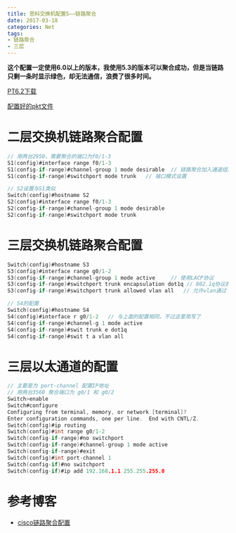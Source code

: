 ```yaml
---
title: 思科交换机配置5——链路聚合 
date: 2017-03-18
categories: Net
tags:
- 链路聚合
- 三层
---
```


**这个配置一定使用6.0以上的版本，我使用5.3的版本可以聚合成功，但是当链路只剩一条时显示绿色，却无法通信，浪费了很多时间。**

[PT6.2下载](http://www.xiazaiba.com/html/28845.html)

[配置好的pkt文件](https://github.com/aoenian/cisco-pkt)

<!--more-->

二层交换机链路聚合配置
======================

``` c
// 用两台2950，需要聚合的端口为f0/1-3
S1(config)#interface range f0/1-3
S1(config-if-range)#channel-group 1 mode desirable  // 链路聚合加入通道组1并设置相应模式
S1(config-if-range)#switchport mode trunk   // 端口模式设置

// S2设置与S1类似
Switch(config)#hostname S2
S2(config)#interface range f0/1-3
S2(config-if-range)#channel-group 1 mode desirable 
S2(config-if-range)#switchport mode trunk 

```

三层交换机链路聚合配置
======================

``` c
Switch(config)#hostname S3
S3(config)#interface range g0/1-2
S3(config-if-range)#channel-group 1 mode active     // 使用LACP协议
S3(config-if-range)#switchport trunk encapsulation dot1q // 802.1q协议封装
S3(config-if-range)#switchport trunk allowed vlan all   // 允许vlan通过

// S4的配置
Switch(config)#hostname S4
S4(config)#interface r g0/1-2   // 与上面的配置相同，不过这里简写了
S4(config-if-range)#channel-g 1 mode active 
S4(config-if-range)#swit trunk e dot1q 
S4(config-if-range)#swit t a vlan all

```

三层以太通道的配置
==================

``` c
// 主要是为 port-channel 配置IP地址
// 用两台3560 聚合端口为 g0/1 和 g0/2
Switch>enable
Switch#configure 
Configuring from terminal, memory, or network [terminal]? 
Enter configuration commands, one per line.  End with CNTL/Z.
Switch(config)#ip routing
Switch(config)#int range g0/1-2
Switch(config-if-range)#no switchport 
Switch(config-if-range)#channel-group 1 mode active 
Switch(config-if-range)#exit
Switch(config)#int port-channel 1
Switch(config-if)#no switchport 
Switch(config-if)#ip add 192.168.1.1 255.255.255.0
```

参考博客
========

-   [cisco链路聚合配置](http://wugang2126.blog.51cto.com/329386/1161801)
